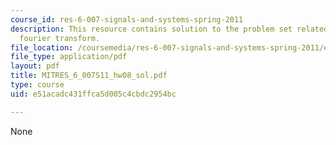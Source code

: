 ```yaml
---
course_id: res-6-007-signals-and-systems-spring-2011
description: This resource contains solution to the problem set related to continuous-time
  fourier transform.
file_location: /coursemedia/res-6-007-signals-and-systems-spring-2011/e51acadc431ffca5d005c4cbdc2954bc_MITRES_6_007S11_hw08_sol.pdf
file_type: application/pdf
layout: pdf
title: MITRES_6_007S11_hw08_sol.pdf
type: course
uid: e51acadc431ffca5d005c4cbdc2954bc

---
```

None